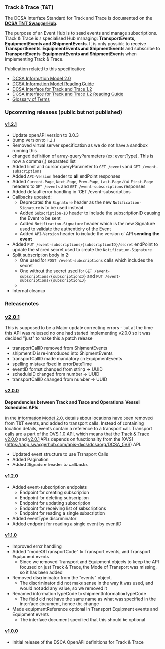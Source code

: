 ### Track & Trace (T&T)

The DCSA Interface Standard for Track and Trace is documented on the [**DCSA TNT SwaggerHub**](https://app.swaggerhub.com/apis/dcsaorg/DCSA_TNT).

The purpose of an Event Hub is to send events and manage subscriptions. Track & Trace is a specialised Hub managing: **TransportEvents, EquipmentEvents and ShipmentEvents**. It is only possible to receive **TransportEvents, EquipmentEvents and ShipmentEvents** and subscribe to **TransportEvents, EquipmentEvents and ShipmentEvents** when implementing Track & Trace.

Publication related to this specification:
-	[DCSA Information Model 2.0](https://dcsa.org/wp-content/uploads/2020/07/DCSA-Information-model-2.0-vF.pdf)
-	[DCSA Information Model Reading Guide]( https://dcsa.org/wp-content/uploads/2020/07/DCSA-Information-Model-2.0-Reading-Guide-vF.pdf)
-	[DCSA Interface for Track and Trace 1.2]( https://dcsa.org/wp-content/uploads/2020/05/DCSA-Interface-Standard-for-Track-and-Trace-1.2.pdf)
-	[DCSA Interface for Track and Trace 1.2 Reading Guide]( https://dcsa.org/wp-content/uploads/2020/05/DCSA-Interface-Standard-for-Track-and-Trace-Reading-Guide-1.2.pdf)
-	[Glossary of Terms](https://knowledge.dcsa.org/s/glossary)

### Upcomming releases (**public but not published**)

#### [v1.2.1](https://app.swaggerhub.com/apis-docs/dcsaorg/DCSA_TNT/1.2.1)
* Update openAPI version to 3.0.3
* Bump version to 1.2.1
* Removed virtual server specification as we do not have a sandbox running this
* changed definition of array-queryParameters (ex: eventType). This is now a comma (,) separated list
* Added limit and cursor queryParameter to `GET /events` and `GET /event-subscriptions`
* Added `API-Version` header to **all** endPoint responses
* Added `Current-Page`, `Next-Page`, `Prev-Page`, `Last-Page` and `First-Page` headers to `GET /events` and `GET /event-subscriptions` responses
* Added default error handling in `GET /event-subscriptions
* Callbacks updated:
  * Deprecated the `Signature` header as the new `Notification-Signature` is to be used instead
  * Added `Subscription-ID` header to include the subscriptionID causing the Event to be sent
  * Added `Notification-Signature` header which is the new Signature used to validate the authenticity of the Event
  * Added `API-Version` header to include the version of API **sending the event**
* Added `PUT /event-subscriptions/{subscriptionID}/secret` endPoint to update the shared secret used to create the `Notification-Signature`
* Split subscription body in 2:
  * One used for `POST /event-subscriptions` calls which includes the secret
  * One without the secret used for `GET /event-subscriptions/{subscriptionID}` and `PUT /event-subscriptions/{subscriptionID}`
  * 
* Internal cleanup

### Releasenotes

### [v2.0.1](https://app.swaggerhub.com/apis-docs/dcsaorg/DCSA_TNT/2.0.1)
This is supposed to be a Major update correcting errors - but at the time this API was released no one had started implementing v2.0.0 so it was decided "just" to make this a patch release

* transportCallID removed from ShipmentEvents
* shipmentID is re-introduced into ShipmentEvents
* transportCallID made mandatory on EquipmentEvents
* spelling mistake fixed in errorDateTime
* eventID format changed from string -> UUID
* scheduleID changed from number -> UUID
* transportCallID changed from number -> UUID

#### [v2.0.0](https://app.swaggerhub.com/apis-docs/dcsaorg/DCSA_TNT/2.0.0)

#### Dependencies between Track and Trace and Operational Vessel Schedules APIs
In the [Information Model 2.0](https://dcsa.org/wp-content/uploads/2020/07/DCSA-Information-model-2.0-vF.pdf), details about locations have been removed from T&T events, and added to transport calls. Instead of containing location details, events contain a reference to a transport call. Transport calls are a part of the [OVS 1.0 API](https://app.swaggerhub.com/apis/dcsaorg/DCSA_OVS/1.0.1), which means that the [Track & Trace](https://app.swaggerhub.com/apis/dcsaorg/DCSA_TNT) [v2.0.0](https://app.swaggerhub.com/apis-docs/dcsaorg/DCSA_TNT/2.0.0) and [v2.0.1](https://app.swaggerhub.com/apis-docs/dcsaorg/DCSA_TNT/2.0.1) APIs depends on functionality from the [OVS] (https://app.swaggerhub.com/apis-docs/dcsaorg/DCSA_OVS) API.

* Updated event structure to use Transport Calls
* Added Pagination
* Added Signature header to callbacks

#### [v1.2.0](https://app.swaggerhub.com/apis-docs/dcsaorg/DCSA_TNT/1.2.0)
* Added event-subscription endpoints
  * Endpoint for creating subscription
  * Endpoint for deleting subscription
  * Endpoint for updating subscription
  * Endpoint for receiving list of subscriptions
  * Endpoint for reading a single subscription
* Added eventType discriminator
* Added endpoint for reading a single event by eventID

#### [v1.1.0](https://app.swaggerhub.com/apis-docs/dcsaorg/DCSA_TNT/1.1.0)
* Improved error handling
* Added "modeOfTransportCode" to Transport events, and Transport Equipment events
  * Since we removed Transport and Equipment objects to keep the API focused on just Track & Trace, the Mode of Transport was missing, so it has been added
* Removed discriminator from the "events" object.
  * The discriminator did not make sense in the way it was used, and would not add any value, so we removed it
* Renamed informationTypeCode to shipmentInformationTypeCode
  * The field did not have the same name as what was specified in the interface document, hence the change
* Made equipmentReference optional in Transport Equipment events and Equipment events
  * The interface document specified that this should be optional

#### [v1.0.0](https://app.swaggerhub.com/apis-docs/dcsaorg/DCSA_TNT/1.0.0)
 * Initial release of the DSCA OpenAPI definitions for Track & Trace
